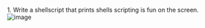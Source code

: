 1.⁠ ⁠Write a shellscript that prints shells scripting is fun on the screen.
![image](https://github.com/atharavpatil77/OS_LAB_2/assets/142776774/4567289c-722b-41d1-93ca-53d052c74bdd)
